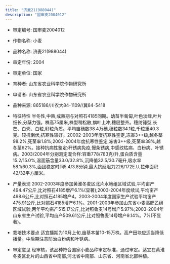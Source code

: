 ```yaml
---
title: "济麦21(988044)"
description: "国审麦2004012"
---
```

* 审定编号:  国审麦2004012

*  作物名称:  小麦

*  品种名称:  济麦21(988044)

*  审定年份:  2004

*  审定单位:  国家

* 育种者:  山东省农业科学院作物研究所

*  申请者:  山东省农业科学院作物研究所

*  品种来源:  865186/川农大84-1109//冀84-5418

*  特征特性
半冬性,中熟,成熟期与对照石4185同期。幼苗半匍匐,叶色淡绿,叶片细长,分蘖力强。株高75厘米,株型稍松散,旗叶上冲,穗层整齐。穗纺锤型,长芒、白壳、白粒,籽粒角质。平均亩穗数38.4万穗,穗粒数34.1粒,千粒重40.3克。较抗倒伏,抗寒性较好。20002-2003年度抗寒性鉴定,冻害3++级,越冬茎98.2%,死茎率1.8%;2003-2004年度抗寒性鉴定,冻害3++级,死茎率38%,越冬茎62%。接种抗病性鉴定:秆锈病免疫,慢条锈病,中感纹枯病、白粉病、叶锈病。2003/2004年分别测定混合样:容重778/783克/升,蛋白质含量15.2/15.0%,温面筋含量33.0/32.8%,沉降值32.5/30.7毫升,吸水率58.1/60.3%,面团稳定时间5.4/3.8分钟,最大抗延阻力226/172E.U,拉伸面积42/32平方厘米。

*  产量表现
2002-2003年度参加黄淮冬麦区北片水地组区域试验,平均亩产494.47公斤,比对照石4185增产6.1%(显著);2003-2004年度续试,平均亩产498.6公斤,比对照石4185增产4。2003-2004年度国家生产试验平均亩产475.91公斤,比对照石4185增产6.1%。2001-2003年参加山东省小麦高肥乙组区域试验,两年平均亩产515.17公斤,比对照鲁麦14号增产5.97%;2003-2004年山东省生产试验,平均亩产509.61公斤,比对照鲁麦14号增产9.14%。7%(不显著)。

*  栽培技术要点
适宜播期为10月上旬,亩基本苗10-15万株。高产田块应适当降低播量。中后期注意防治白粉病和叶锈病。

*  审定意见
经审核，该品种符合国家小麦品种审定标准，通过审定。适宜在黄淮冬麦区北片的山西省中南部,河北省中南部、山东省、河南省北部种植。
